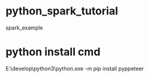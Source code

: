 # python_spark_tutorial
spark_example


# python install cmd
E:\develop\python3\python.exe -m pip install pyppeteer
